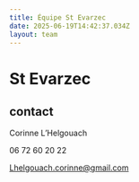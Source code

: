 ```yaml
---
title: Équipe St Evarzec 
date: 2025-06-19T14:42:37.034Z
layout: team
---
```


# St Evarzec 



## contact 

Corinne L’Helgouach

06 72 60 20 22

Lhelgouach.corinne@gmail.com

